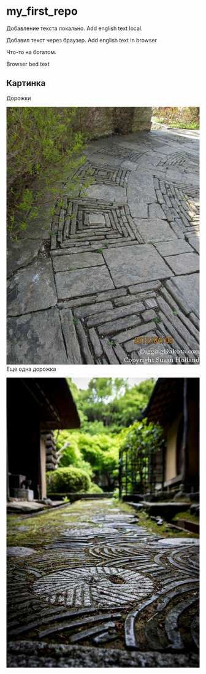 # my_first_repo

Добавление текста локально. Add english text local.

Добавил текст через браузер. Add english text in browser


 Что-то на богатом. 

Browser bed text

## Картинка

Дорожки

![Дорожки](9f831ddc454eae617a1c820269057c5e.jpg)
Еще одна дорожка

![Дорожка](3c2e56e36e0d9dc4af4d42955f76e992.jpg)
